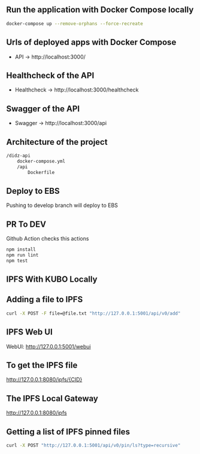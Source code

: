 ## Run the application with Docker Compose locally

```bash
docker-compose up --remove-orphans --force-recreate
```


## Urls of deployed apps with Docker Compose

- API -> http://localhost:3000/

## Healthcheck of the API

- Healthcheck -> http://localhost:3000/healthcheck



## Swagger of the API

- Swagger -> http://localhost:3000/api



## Architecture of the project

```bash
/didz-api
    docker-compose.yml
    /api
        Dockerfile
```


## Deploy to EBS

Pushing to develop branch will deploy to EBS

## PR To DEV

Github Action checks this actions

```bash
npm install
npm run lint
npm test
```

## IPFS With KUBO Locally

## Adding a file to IPFS

```bash
curl -X POST -F file=@file.txt "http://127.0.0.1:5001/api/v0/add"
```

## IPFS Web UI

WebUI: http://127.0.0.1:5001/webui


## To get the IPFS file

http://127.0.0.1:8080/ipfs/{CID}

## The IPFS Local Gateway

http://127.0.0.1:8080/ipfs


## Getting a list of IPFS pinned files 

```bash
curl -X POST "http://127.0.0.1:5001/api/v0/pin/ls?type=recursive"
```

